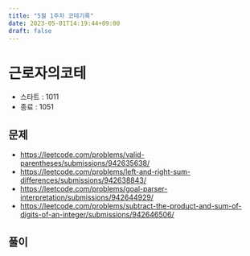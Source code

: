 ```yaml
---
title: "5월 1주차 코테기록"
date: 2023-05-01T14:19:44+09:00
draft: false
---
```


# 근로자의코테

- 스타트 : 1011
- 종료 : 1051

## 문제

- https://leetcode.com/problems/valid-parentheses/submissions/942635638/
- https://leetcode.com/problems/left-and-right-sum-differences/submissions/942638843/
- https://leetcode.com/problems/goal-parser-interpretation/submissions/942644929/
- https://leetcode.com/problems/subtract-the-product-and-sum-of-digits-of-an-integer/submissions/942646506/

## 풀이
